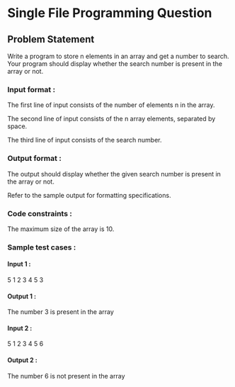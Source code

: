 # Single File Programming Question

## Problem Statement

Write a program to store n elements in an array and get a number to search. Your program should display whether the search number is present in the array or not.

### Input format :

The first line of input consists of the number of elements n in the array.

The second line of input consists of the n array elements, separated by space.

The third line of input consists of the search number.

### Output format :

The output should display whether the given search number is present in the array or not.

Refer to the sample output for formatting specifications.

### Code constraints :

The maximum size of the array is 10.

### Sample test cases :

#### Input 1 :

5
1 2 3 4 5
3

#### Output 1 :

The number 3 is present in the array

#### Input 2 :

5
1 2 3 4 5
6

#### Output 2 :

The number 6 is not present in the array

